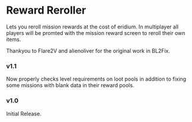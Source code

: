 # Reward Reroller
Lets you reroll mission rewards at the cost of eridium. In multiplayer all players will be promted with the mission reward screen to reroll their own items.

Thankyou to Flare2V and alienoliver for the original work in BL2Fix.

### v1.1
Now properly checks level requirements on loot pools in addition to fixing some missions with blank data in their reward pools.

### v1.0
Initial Release.
